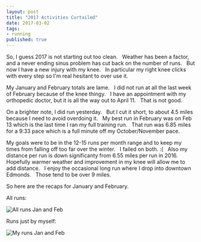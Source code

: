 ```yaml
--- 
layout: post  
title: "2017 Activities Curtailed" 
date: 2017-03-02 
tags:
- running 
published: true 
--- 
```

So, I guess 2017 is not starting out too clean. &nbsp;  Weather has been a factor, and a never ending sinus problem has cut back on the number of runs. &nbsp; But now I have a new injury with my knee. &nbsp; In particular my right knee clicks with every step so I'm real hesitant to over use it. 

My January and February totals are lame. &nbsp; I did not run at all the last week of February because of the knee thingy. &nbsp; I have an appointment with my orthopedic doctor, but it is all the way out to April 11. &nbsp;  That is not good. 

On a brighter note, I did run yesterday. &nbsp;  But I cut it short, to about 4.5 miles because I need to avoid overdoing it. &nbsp; My best run in February was on Feb 13 which is the last time I ran my full training run. &nbsp; That run was 6.85 miles for a 9:33 pace which is a full minute off my October/November pace. 

My goals were to be in the 12-15 runs per month range and to keep my times from falling off too far over the winter. &nbsp; I failed on both.  :(  &nbsp;  Also my distance per run is down significanty from 6.55 miles per run in 2016. &nbsp; Hopefully warmer weather and improvement in my knee will allow me to add distance. &nbsp; I enjoy the occasional long run where I drop into downtown Edmonds. &nbsp; Those tend to be over 9 miles.

So here are the recaps for January and February. 

All runs:

![All runs Jan and Feb](https://cloud.githubusercontent.com/assets/19477681/23523419/aff6174c-ff3b-11e6-9197-a83db416afd9.jpg)

Runs just by myself:

![My runs Jan and Feb](https://cloud.githubusercontent.com/assets/19477681/23523273/15cd423a-ff3b-11e6-95f3-a23b7061d117.jpg)

